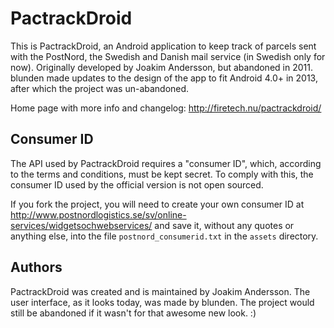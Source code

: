 PactrackDroid
======

This is PactrackDroid, an Android application to keep track of parcels sent with
the PostNord, the Swedish and Danish mail service (in Swedish only for now).
Originally developed by Joakim Andersson, but abandoned in 2011. blunden made
updates to the design of the app to fit Android 4.0+ in 2013, after which the
project was un-abandoned.

Home page with more info and changelog: http://firetech.nu/pactrackdroid/

Consumer ID
-----------

The API used by PactrackDroid requires a "consumer ID", which, according to the
terms and conditions, must be kept secret. To comply with this, the consumer ID
used by the official version is not open sourced.

If you fork the project, you will need to create your own consumer ID at
http://www.postnordlogistics.se/sv/online-services/widgetsochwebservices/
and save it, without any quotes or anything else, into the file
``postnord_consumerid.txt`` in the ``assets`` directory.


Authors
-------

PactrackDroid was created and is maintained by Joakim Andersson.
The user interface, as it looks today, was made by blunden. The project would
still be abandoned if it wasn't for that awesome new look. :)
